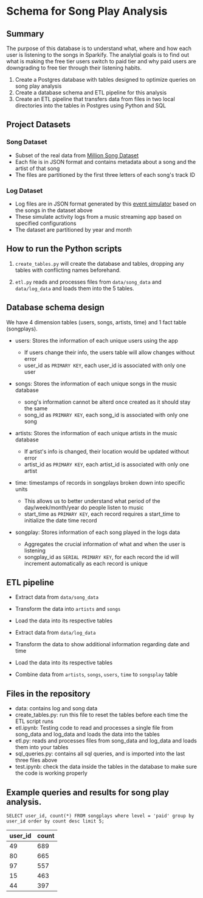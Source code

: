 # Schema for Song Play Analysis

## Summary
The purpose of this database is to understand what, where and how each user is listening to the songs in Sparkify. The analytial goals is to find out what is making the free tier users switch to paid tier and why paid users are downgrading to free tier through their listening habits.

1. Create a Postgres database with tables designed to optimize queries on song play analysis
1. Create a database schema and ETL pipeline for this analysis
1. Create an ETL pipeline that transfers data from files in two local directories into the tables in Postgres using Python and SQL

## Project Datasets
### Song Dataset
- Subset of the real data from [Million Song Dataset](https://labrosa.ee.columbia.edu/millionsong/)
- Each file is in JSON format and contains metadata about a song and the artist of that song
- The files are partitioned by the first three letters of each song's track ID

### Log Dataset
- Log files are in JSON format generated by this [event simulator](https://github.com/Interana/eventsim) based on the songs in the dataset above
- These simulate activity logs from a music streaming app based on specified configurations
- The dataset are partitioned by year and month

## How to run the Python scripts
1. `create_tables.py` will create the database and tables, dropping any tables with conflicting names beforehand.

1. `etl.py` reads and processes files from `data/song_data` and `data/log_data` and loads them into the 5 tables.

## Database schema design
We have 4 dimension tables (users, songs, artists, time) and 1 fact table (songplays).

- users: Stores the information of each unique users using the app
  - If users change their info, the users table will allow changes without error
  - user_id as `PRIMARY KEY`, each user_id is associated with only one user
- songs: Stores the information of each unique songs in the music database
  - song's information cannot be alterd once created as it should stay the same
  - song_id as `PRIMARY KEY`, each song_id is associated with only one song
- artists: Stores the information of each unique artists in the music database
  - If artist's info is changed, their location would be updated without error
  - artist_id as `PRIMARY KEY`, each artist_id is associated with only one artist
- time: timestamps of records in songplays broken down into specific units
  - This allows us to better understand what period of the day/week/month/year do people listen to music
  - start_time as `PRIMARY KEY`, each record requires a start_time to initialize the date time record
  
- songplay: Stores information of each song played in the logs data
  - Aggregates the crucial information of what and when the user is listening
  - songplay_id as `SERIAL PRIMARY KEY`, for each record the id will increment automatically as each record is unique

## ETL pipeline
- Extract data from `data/song_data`
- Transform the data into `artists` and `songs`
- Load the data into its respective tables

- Extract data from `data/log_data`
- Transform the data to show additional information regarding date and time
- Load the data into its respective tables

- Combine data from `artists`, `songs`, `users`, `time` to `songsplay` table 

## Files in the repository
- data: contains log and song data
- create_tables.py: run this file to reset the tables before each time the ETL script runs
- etl.ipynb: Testing code to read and processes a single file from song_data and log_data and loads the data into the tables
- etl.py: reads and processes files from song_data and log_data and loads them into your tables
- sql_queries.py: contains all sql queries, and is imported into the last three files above
- test.ipynb: check the data inside the tables in the database to make sure the code is working properly

## Example queries and results for song play analysis.

`SELECT user_id, count(*) FROM songplays where level = 'paid' group by user_id order by count desc limit 5;`

| user_id | count |
|---------|-------|
| 49      | 689   |
| 80      | 665   |
| 97      | 557   |
| 15      | 463   |
| 44      | 397   |
